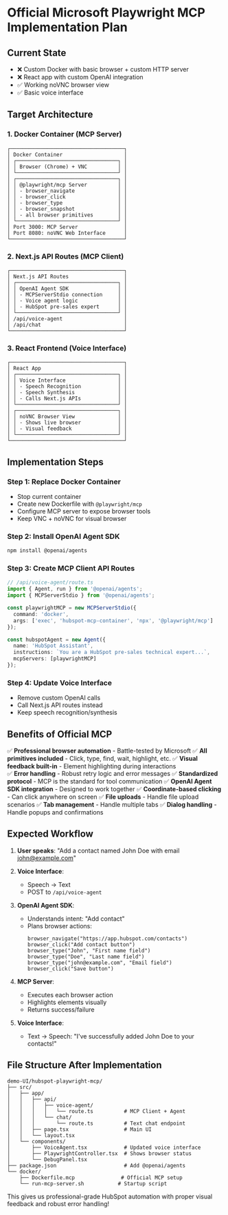 # Official Microsoft Playwright MCP Implementation Plan

## Current State
- ❌ Custom Docker with basic browser + custom HTTP server  
- ❌ React app with custom OpenAI integration
- ✅ Working noVNC browser view
- ✅ Basic voice interface

## Target Architecture

### 1. Docker Container (MCP Server)
```
┌─────────────────────────────────────┐
│ Docker Container                    │
│ ┌─────────────────────────────────┐ │
│ │ Browser (Chrome) + VNC          │ │
│ └─────────────────────────────────┘ │
│ ┌─────────────────────────────────┐ │
│ │ @playwright/mcp Server          │ │ 
│ │ - browser_navigate              │ │
│ │ - browser_click                 │ │
│ │ - browser_type                  │ │
│ │ - browser_snapshot              │ │
│ │ - all browser primitives        │ │
│ └─────────────────────────────────┘ │
│ Port 3000: MCP Server               │
│ Port 8080: noVNC Web Interface      │
└─────────────────────────────────────┘
```

### 2. Next.js API Routes (MCP Client)
```
┌─────────────────────────────────────┐
│ Next.js API Routes                  │
│ ┌─────────────────────────────────┐ │
│ │ OpenAI Agent SDK                │ │
│ │ - MCPServerStdio connection     │ │
│ │ - Voice agent logic             │ │
│ │ - HubSpot pre-sales expert      │ │
│ └─────────────────────────────────┘ │
│ /api/voice-agent                    │
│ /api/chat                           │
└─────────────────────────────────────┘
```

### 3. React Frontend (Voice Interface)
```
┌─────────────────────────────────────┐
│ React App                           │
│ ┌─────────────────────────────────┐ │
│ │ Voice Interface                 │ │
│ │ - Speech Recognition            │ │
│ │ - Speech Synthesis              │ │
│ │ - Calls Next.js APIs            │ │
│ └─────────────────────────────────┘ │
│ ┌─────────────────────────────────┐ │
│ │ noVNC Browser View              │ │
│ │ - Shows live browser            │ │
│ │ - Visual feedback               │ │
│ └─────────────────────────────────┘ │
└─────────────────────────────────────┘
```

## Implementation Steps

### Step 1: Replace Docker Container
- Stop current container
- Create new Dockerfile with `@playwright/mcp`
- Configure MCP server to expose browser tools
- Keep VNC + noVNC for visual browser

### Step 2: Install OpenAI Agent SDK
```bash
npm install @openai/agents
```

### Step 3: Create MCP Client API Routes
```typescript
// /api/voice-agent/route.ts
import { Agent, run } from '@openai/agents';
import { MCPServerStdio } from '@openai/agents';

const playwrightMCP = new MCPServerStdio({
  command: 'docker',
  args: ['exec', 'hubspot-mcp-container', 'npx', '@playwright/mcp']
});

const hubspotAgent = new Agent({
  name: 'HubSpot Assistant',
  instructions: `You are a HubSpot pre-sales technical expert...`,
  mcpServers: [playwrightMCP]
});
```

### Step 4: Update Voice Interface
- Remove custom OpenAI calls
- Call Next.js API routes instead
- Keep speech recognition/synthesis

## Benefits of Official MCP

✅ **Professional browser automation** - Battle-tested by Microsoft
✅ **All primitives included** - Click, type, find, wait, highlight, etc.
✅ **Visual feedback built-in** - Element highlighting during interactions  
✅ **Error handling** - Robust retry logic and error messages
✅ **Standardized protocol** - MCP is the standard for tool communication
✅ **OpenAI Agent SDK integration** - Designed to work together
✅ **Coordinate-based clicking** - Can click anywhere on screen
✅ **File uploads** - Handle file upload scenarios
✅ **Tab management** - Handle multiple tabs
✅ **Dialog handling** - Handle popups and confirmations

## Expected Workflow

1. **User speaks**: "Add a contact named John Doe with email john@example.com"

2. **Voice Interface**: 
   - Speech → Text
   - POST to `/api/voice-agent`

3. **OpenAI Agent SDK**:
   - Understands intent: "Add contact"
   - Plans browser actions:
     ```
     browser_navigate("https://app.hubspot.com/contacts")
     browser_click("Add contact button")
     browser_type("John", "First name field")
     browser_type("Doe", "Last name field") 
     browser_type("john@example.com", "Email field")
     browser_click("Save button")
     ```

4. **MCP Server**:
   - Executes each browser action
   - Highlights elements visually
   - Returns success/failure

5. **Voice Interface**:
   - Text → Speech: "I've successfully added John Doe to your contacts!"

## File Structure After Implementation
```
demo-UI/hubspot-playwright-mcp/
├── src/
│   ├── app/
│   │   ├── api/
│   │   │   ├── voice-agent/
│   │   │   │   └── route.ts          # MCP Client + Agent
│   │   │   └── chat/
│   │   │       └── route.ts          # Text chat endpoint
│   │   ├── page.tsx                  # Main UI
│   │   └── layout.tsx
│   └── components/
│       ├── VoiceAgent.tsx            # Updated voice interface
│       ├── PlaywrightController.tsx  # Shows browser status
│       └── DebugPanel.tsx
├── package.json                      # Add @openai/agents
└── docker/
    ├── Dockerfile.mcp               # Official MCP setup
    └── run-mcp-server.sh           # Startup script
```

This gives us professional-grade HubSpot automation with proper visual feedback and robust error handling!